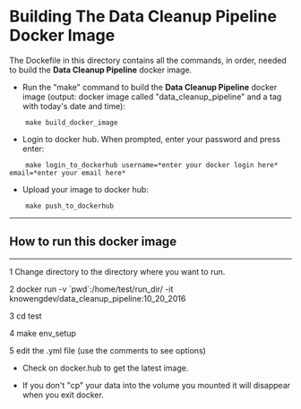 # Building The Data Cleanup Pipeline Docker Image
The Dockefile in this directory contains all the commands, in order, needed to build the **Data Cleanup Pipeline** docker image.


* Run the "make" command to build the **Data Cleanup Pipeline** docker image (output: docker image called "data_cleanup_pipeline" and a tag with today's date and time):
```
    make build_docker_image
```

* Login to docker hub. When prompted, enter your password and press enter:
```
    make login_to_dockerhub username=*enter your docker login here* email=*enter your email here*
```

* Upload your image to docker hub:
```
    make push_to_dockerhub
```

* * * 
## How to run this docker image
* * * 

1 Change directory to the directory  where you want to run.

2 docker run -v \`pwd\`:/home/test/run_dir/ -it knowengdev/data_cleanup_pipeline:10_20_2016 

3 cd test

4 make env_setup

5 edit the .yml file (use the comments to see options)

* Check on docker.hub to get the latest image. 

* If you don't "cp" your data into the volume you mounted it will disappear when you exit docker.

